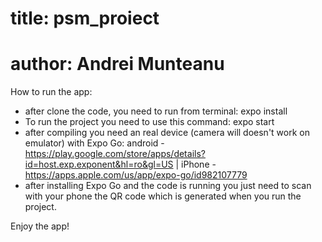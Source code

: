 # title: psm_proiect
# author: Andrei Munteanu

How to run the app:
  - after clone the code, you need to run from terminal: expo install
  - To run the project you need to use this command: expo start 
  - after compiling you need an real device (camera will doesn't work on emulator) with Expo Go: android - https://play.google.com/store/apps/details?id=host.exp.exponent&hl=ro&gl=US | iPhone - https://apps.apple.com/us/app/expo-go/id982107779
  - after installing Expo Go and the code is running you just need to scan with your phone the QR code which is generated when you run the project.

Enjoy the app!
